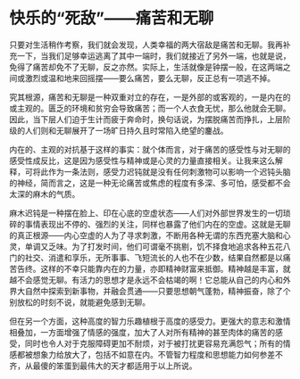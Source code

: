 <link href="../../../../css/style.css" rel="stylesheet" type="text/css" />

# 快乐的“死敌”——痛苦和无聊

<div class="p">

只要对生活稍作考察，我们就会发现，人类幸福的两大宿敌是痛苦和无聊。我再补充一下，当我们足够幸运逃离了其中一端时，我们就接近了另外一端，也就是说，免得了痛苦却免不了无聊，反之亦然。实际上，生活就像是钟摆一般，在这两端之间或激烈或温和地来回摇摆——要么痛苦，要么无聊，反正总有一项逃不掉。

究其根源，痛苦和无聊是一种双重对立的存在，一是外部的或客观的，一是内在的或主观的。匮乏的环境和贫穷会导致痛苦；而一个人衣食无忧，那么他就会无聊。因此，当下层人们迫于生计而疲于奔命时，换句话说，为摆脱痛苦而挣扎，上层阶级的人们则和无聊展开了一场旷日持久且时常陷入绝望的鏖战。

内在的、主观的对抗基于这样的事实：就个体而言，对于痛苦的感受性与对无聊的感受性成反比，这是因为感受性与精神或是心灵的力量直接相关。让我来这么解释，可将此作为一条法则，感受力迟钝就是没有任何刺激物可以影响一个迟钝头脑的神经，简而言之，这是一种无论痛苦或焦虑的程度有多深、多可怕，感受都不会太深的麻木的气质。

麻木迟钝是一种摆在脸上、印在心底的空虚状态——人们对外部世界发生的一切琐碎的事情表现出不停的、强烈的关注，同样也暴露了他们内在的空虚。这就是无聊的真正根源——内心空虚的人为了寻求刺激，不断用各种无谓的东西充塞大脑和心灵，单调又乏味。为了打发时间，他们可谓毫不挑剔，饥不择食地追求各种五花八门的社交、消遣和享乐，无所事事、飞短流长的人也不在少数，结果自然都是以痛苦告终。这样的不幸只能靠内在的力量，亦即精神财富来抵御。精神越是丰富，就越不会感觉无聊。有活力的思想才是永远不会枯竭的啊！它总能从自己的内心和外界大自然中探索到新事物，并融会贯通——只要思想朝气蓬勃，精神振奋，除了个别放松的时刻不说，就能避免感到无聊。

但在另一个方面，这种高度的智力乐趣植根于高度的感受力。更强大的意志和激情相叠加，一方面增强了情感的强度，加大了人对所有精神的甚至肉体的痛苦的感受，同时也令人对于克服障碍更加不耐烦，对于被打扰更容易充满怨气；所有的情感都被想象力给放大了，包括不如意在内。不管智力程度和思想能力如何参差不齐，从最傻的笨蛋到最伟大的天才都适用于以上所说。

